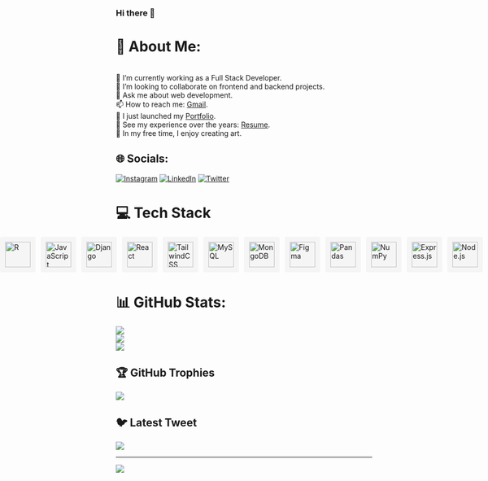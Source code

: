 ### Hi there 👋

<!--
**Lakkireddygarisai/Lakkireddygarisai** is a ✨ _special_ ✨ repository because its `README.md` (this file) appears on your GitHub profile.

Here are some ideas to get you started:

- 🔭 I’m currently working on ...
- 🌱 I’m currently learning ...
- 👯 I’m looking to collaborate on ...
- 🤔 I’m looking for help with ...
- 💬 Ask me about ...
- 📫 How to reach me: ...
- 😄 Pronouns: ...
- ⚡ Fun fact: ...
-->
# 💫 About Me:
<br>🔭 I’m currently working as a Full Stack Developer.<br>👯 I’m looking to collaborate on frontend and backend projects.<br>💬 Ask me about web development.<br>📫 How to reach me: [Gmail](mailto:sairamsairamvivek@gmail.com).<br>🔭 I just launched my [Portfolio](https://sairamlakkireddy.netlify.app/).<br>💼 See my experience over the years: [Resume](https://drive.google.com/drive/u/0/my-drive).<br>🎨 In my free time, I enjoy creating art.<br>


## 🌐 Socials:
[![Instagram](https://img.shields.io/badge/Instagram-%23E4405F.svg?logo=Instagram&logoColor=white)](https://instagram.com/https://www.instagram.com/sai_single1/) [![LinkedIn](https://img.shields.io/badge/LinkedIn-%230077B5.svg?logo=linkedin&logoColor=white)](https://linkedin.com/in/https://www.linkedin.com/in/sairam-lakkireddy/) [![Twitter](https://img.shields.io/badge/Twitter-%231DA1F2.svg?logo=Twitter&logoColor=white)](https://twitter.com/https://twitter.com/sairam12312) 

# 💻 Tech Stack
<!-- 💻 Tech Stack -->
<div style="display: flex; flex-direction: row; align-items: center; justify-content: center;">
    <div style="background-color: #f5f5f5; padding: 10px; border-radius: 4px; margin-right: 10px;">
        <img src="https://cdn.jsdelivr.net/gh/devicons/devicon/icons/css3/css3-original.svg" alt="CSS3" width="50" height="50">
    </div>
    <div style="background-color: #f5f5f5; padding: 10px; border-radius: 4px; margin-right: 10px;">
        <img src="https://cdn.jsdelivr.net/gh/devicons/devicon/icons/python/python-original.svg" alt="Python" width="50" height="50">
    </div>
    <div style="background-color: #f5f5f5; padding: 10px; border-radius: 4px; margin-right: 10px;">
        <img src="https://cdn.jsdelivr.net/gh/devicons/devicon/icons/r/r-original.svg" alt="R" width="50" height="50">
    </div>
    <div style="background-color: #f5f5f5; padding: 10px; border-radius: 4px; margin-right: 10px;">
        <img src="https://cdn.jsdelivr.net/gh/devicons/devicon/icons/javascript/javascript-original.svg" alt="JavaScript" width="50" height="50">
    </div>
    <div style="background-color: #f5f5f5; padding: 10px; border-radius: 4px; margin-right: 10px;">
        <img src="https://cdn.jsdelivr.net/gh/devicons/devicon/icons/django/django-line.svg" alt="Django" width="50" height="50">
    </div>
    <div style="background-color: #f5f5f5; padding: 10px; border-radius: 4px; margin-right: 10px;">
        <img src="https://cdn.jsdelivr.net/gh/devicons/devicon/icons/react/react-original.svg" alt="React" width="50" height="50">
    </div>
    <div style="background-color: #f5f5f5; padding: 10px; border-radius: 4px; margin-right: 10px;">
        <img src="https://cdn.jsdelivr.net/gh/devicons/devicon/icons/tailwindcss/tailwindcss-plain.svg" alt="TailwindCSS" width="50" height="50">
    </div>
    <div style="background-color: #f5f5f5; padding: 10px; border-radius: 4px; margin-right: 10px;">
        <img src="https://cdn.jsdelivr.net/gh/devicons/devicon/icons/mysql/mysql-original.svg" alt="MySQL" width="50" height="50">
    </div>
    <div style="background-color: #f5f5f5; padding: 10px; border-radius: 4px; margin-right: 10px;">
        <img src="https://cdn.jsdelivr.net/gh/devicons/devicon/icons/mongodb/mongodb-original.svg" alt="MongoDB" width="50" height="50">
    </div>
    <div style="background-color: #f5f5f5; padding: 10px; border-radius: 4px; margin-right: 10px;">
        <img src="https://cdn.jsdelivr.net/npm/simple-icons@4.7.0/icons/figma.svg" alt="Figma" width="50" height="50">
    </div>
    <div style="background-color: #f5f5f5; padding: 10px; border-radius: 4px; margin-right: 10px;">
        <img src="https://cdn.jsdelivr.net/gh/devicons/devicon/icons/pandas/pandas-original.svg" alt="Pandas" width="50" height="50">
    </div>
    <div style="background-color: #f5f5f5; padding: 10px; border-radius: 4px; margin-right: 10px;">
        <img src="https://cdn.jsdelivr.net/gh/devicons/devicon/icons/numpy/numpy-original.svg" alt="NumPy" width="50" height="50">
    </div>
    <div style="background-color: #f5f5f5; padding: 10px; border-radius: 4px; margin-right: 10px;">
        <img src="https://cdn.jsdelivr.net/gh/devicons/devicon/icons/express/express-original.svg" alt="Express.js" width="50" height="50">
    </div>
    <div style="background-color: #f5f5f5; padding: 10px; border-radius: 4px; margin-right: 10px;">
        <img src="https://cdn.jsdelivr.net/gh/devicons/devicon/icons/nodejs/nodejs-original.svg" alt="Node.js" width="50" height="50">
    </div>
    <div style="background-color: #f5f5f5; padding: 10px; border-radius: 4px; margin-right: 10px;">
        <img src="https://cdn.jsdelivr.net/gh/devicons/devicon/icons/java/java-original.svg" alt="Java" width="50" height="50">
    </div>
    <div style="background-color: #f5f5f5; padding: 10px; border-radius: 4px; margin-right: 10px;">
        <img src="https://cdn.jsdelivr.net/gh/devicons/devicon/icons/threejs/threejs-original.svg" alt="Three.js" width="50" height="50">
    </div>
</div>










# 📊 GitHub Stats:
![](https://github-readme-stats.vercel.app/api?username=Lakkireddygarisai&theme=default&hide_border=false&include_all_commits=true&count_private=true)<br/>
![](https://github-readme-streak-stats.herokuapp.com/?user=Lakkireddygarisai&theme=default&hide_border=false)<br/>
![](https://github-readme-stats.vercel.app/api/top-langs/?username=Lakkireddygarisai&theme=default&hide_border=false&include_all_commits=true&count_private=true&layout=compact)

## 🏆 GitHub Trophies
![](https://github-profile-trophy.vercel.app/?username=Lakkireddygarisai&theme=radical&no-frame=true&no-bg=false&margin-w=4)

## 🐦 Latest Tweet
[![](https://gtce.itsvg.in/api?username=https://twitter.com/sairam12312)](https://github.com/VishwaGauravIn/github-twitter-card-embed)

---
[![](https://visitcount.itsvg.in/api?id=Lakkireddygarisai&icon=0&color=0)](https://visitcount.itsvg.in)

<!-- Proudly created with GPRM ( https://gprm.itsvg.in ) -->
